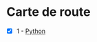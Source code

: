 # Carte de route

- [x] 1 - [Python](https://github.com/LageCode/Mouss/blob/master/chapitres.md#1-python)
